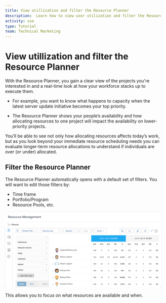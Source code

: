 ```yaml
---
title: View utillization and filter the Resource Planner
description:  Learn how to view user utilization and filter the Resource Planner.
activity: use
type: Tutorial
team: Technical Marketing
---
```

# View utillization and filter the Resource Planner

With the Resource Planner, you gain a clear view of the projects you're interested in and a real-time look at how your workforce stacks up to execute them.

* For example, you want to know what happens to capacity when the latest server update initiative becomes your top priority. 

* The Resource Planner shows your people’s availability and how allocating resources to one project will impact the availability on lower-priority projects.


You’ll be able to see not only how allocating resources affects today’s work, but as you look beyond your immediate resource scheduling needs you can evaluate longer-term resource allocations to understand if individuals are over (or under) allocated.

## Filter the Resource Planner

The Resource Planner automatically opens with a default set of filters. You will want to edit those filters by:

* Time frame
* Portfolio/Program
* Resource Pools, etc.

![resource planner filter](assets/TRP01.png)

This allows you to focus on what resources are available and when.
